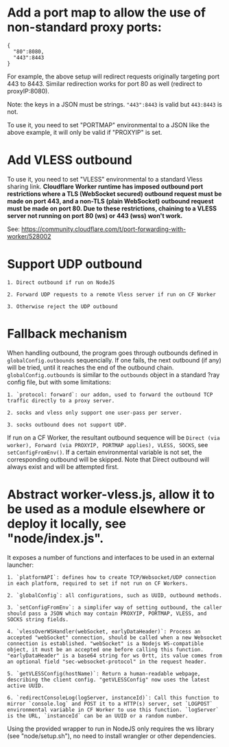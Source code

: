 # Add a port map to allow the use of non-standard proxy ports:

```
{
  "80":8080,
  "443":8443
}
```

For example, the above setup will redirect requests originally targeting port 443 to 8443. Similar redirection works for port 80 as well (redirect to proxyIP:8080).

Note: the keys in a JSON must be strings. `"443":8443` is valid but `443:8443` is not.

To use it, you need to set "PORTMAP" environmental to a JSON like the above example, it will only be valid if "PROXYIP" is set.
# Add VLESS outbound

To use it, you need to set "VLESS" environmental to a standard Vless sharing link. **Cloudflare Worker runtime has imposed outbound port restrictions where a TLS (WebSocket secured) outbound request must be made on port 443, and a non-TLS (plain WebSocket) outbound request must be made on port 80. Due to these restrictions, chaining to a VLESS server not running on port 80 (ws) or 443 (wss) won't work.**

See: https://community.cloudflare.com/t/port-forwarding-with-worker/528002
# Support UDP outbound

    1. Direct outbound if run on NodeJS

    2. Forward UDP requests to a remote Vless server if run on CF Worker

    3. Otherwise reject the UDP outbound


# Fallback mechanism

When handling outbound, the program goes through outbounds defined in `globalConfig.outbounds` sequencially. If one fails, the next outbound (if any) will be tried, until it reaches the end of the outbound chain. `globalConfig.outbounds` is similar to the `outbounds` object in a standard ?ray config file, but with some limitations:

    1. `protocol: forward`: our addon, used to forward the outbound TCP traffic directly to a proxy server.

    2. socks and vless only support one user-pass per server.

    3. socks outbound does not support UDP.


If run on a CF Worker, the resultant outbound sequence will be `Direct (via worker), Forward (via PROXYIP, PORTMAP applies), VLESS, SOCKS`, see `setConfigFromEnv()`. If a certain environmental variable is not set, the corresponding outbound will be skipped. Note that Direct outbound will always exist and will be attempted first.
# Abstract worker-vless.js, allow it to be used as a module elsewhere or deploy it locally, see "node/index.js".

It exposes a number of functions and interfaces to be used in an external launcher:

    1. `platformAPI`: defines how to create TCP/Websocket/UDP connection in each platform, required to set if not run on CF Workers.

    2. `globalConfig`: all configurations, such as UUID, outbound methods.

    3. `setConfigFromEnv`: a simplifer way of setting outbound, the caller should pass a JSON which may contain PROXYIP, PORTMAP, VLESS, and SOCKS string fields.

    4. `vlessOverWSHandler(webSocket, earlyDataHeader)`: Process an accepted "webSocket" connection, should be called when a new Websocket connection is established. "webSocket" is a Nodejs WS-compatible object, it must be an accepted one before calling this function. "earlyDataHeader" is a base64 string for ws 0rtt, its value comes from an optional field "sec-websocket-protocol" in the request header.

    5. `getVLESSConfig(hostName)`: Return a human-readable webpage, describing the client config. "getVLESSConfig" now uses the latest active UUID.

    6. `redirectConsoleLog(logServer, instanceId)`: Call this function to mirror `console.log` and POST it to a HTTP(s) server, set `LOGPOST` environmental variable in CF Worker to use this function. `logServer` is the URL, `instanceId` can be an UUID or a random number.


Using the provided wrapper to run in NodeJS only requires the ws library (see "node/setup.sh"), no need to install wrangler or other dependencies.


